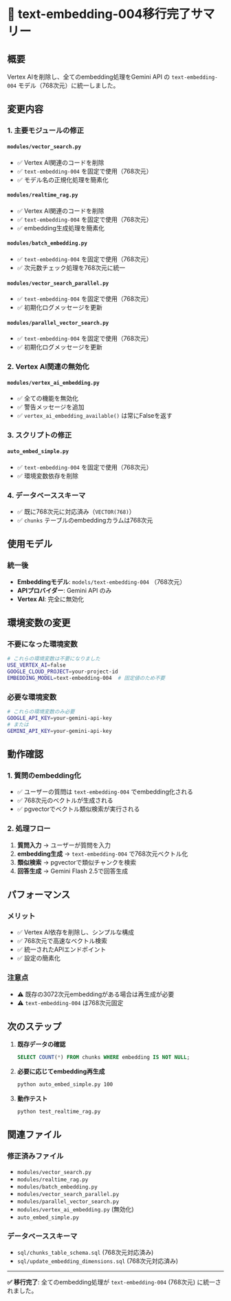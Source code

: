 # 🧠 text-embedding-004移行完了サマリー

## 概要
Vertex AIを削除し、全てのembedding処理をGemini API の `text-embedding-004` モデル（768次元）に統一しました。

## 変更内容

### 1. 主要モジュールの修正

#### `modules/vector_search.py`
- ✅ Vertex AI関連のコードを削除
- ✅ `text-embedding-004` を固定で使用（768次元）
- ✅ モデル名の正規化処理を簡素化

#### `modules/realtime_rag.py`
- ✅ Vertex AI関連のコードを削除
- ✅ `text-embedding-004` を固定で使用（768次元）
- ✅ embedding生成処理を簡素化

#### `modules/batch_embedding.py`
- ✅ `text-embedding-004` を固定で使用（768次元）
- ✅ 次元数チェック処理を768次元に統一

#### `modules/vector_search_parallel.py`
- ✅ `text-embedding-004` を固定で使用（768次元）
- ✅ 初期化ログメッセージを更新

#### `modules/parallel_vector_search.py`
- ✅ `text-embedding-004` を固定で使用（768次元）
- ✅ 初期化ログメッセージを更新

### 2. Vertex AI関連の無効化

#### `modules/vertex_ai_embedding.py`
- ✅ 全ての機能を無効化
- ✅ 警告メッセージを追加
- ✅ `vertex_ai_embedding_available()` は常にFalseを返す

### 3. スクリプトの修正

#### `auto_embed_simple.py`
- ✅ `text-embedding-004` を固定で使用（768次元）
- ✅ 環境変数依存を削除

### 4. データベーススキーマ
- ✅ 既に768次元に対応済み（`VECTOR(768)`）
- ✅ `chunks` テーブルのembeddingカラムは768次元

## 使用モデル

### 統一後
- **Embeddingモデル**: `models/text-embedding-004` （768次元）
- **APIプロバイダー**: Gemini API のみ
- **Vertex AI**: 完全に無効化

## 環境変数の変更

### 不要になった環境変数
```bash
# これらの環境変数は不要になりました
USE_VERTEX_AI=false
GOOGLE_CLOUD_PROJECT=your-project-id
EMBEDDING_MODEL=text-embedding-004  # 固定値のため不要
```

### 必要な環境変数
```bash
# これらの環境変数のみ必要
GOOGLE_API_KEY=your-gemini-api-key
# または
GEMINI_API_KEY=your-gemini-api-key
```

## 動作確認

### 1. 質問のembedding化
- ✅ ユーザーの質問は `text-embedding-004` でembedding化される
- ✅ 768次元のベクトルが生成される
- ✅ pgvectorでベクトル類似検索が実行される

### 2. 処理フロー
1. **質問入力** → ユーザーが質問を入力
2. **embedding生成** → `text-embedding-004` で768次元ベクトル化
3. **類似検索** → pgvectorで類似チャンクを検索
4. **回答生成** → Gemini Flash 2.5で回答生成

## パフォーマンス

### メリット
- ✅ Vertex AI依存を削除し、シンプルな構成
- ✅ 768次元で高速なベクトル検索
- ✅ 統一されたAPIエンドポイント
- ✅ 設定の簡素化

### 注意点
- ⚠️ 既存の3072次元embeddingがある場合は再生成が必要
- ⚠️ `text-embedding-004` は768次元固定

## 次のステップ

1. **既存データの確認**
   ```sql
   SELECT COUNT(*) FROM chunks WHERE embedding IS NOT NULL;
   ```

2. **必要に応じてembedding再生成**
   ```bash
   python auto_embed_simple.py 100
   ```

3. **動作テスト**
   ```bash
   python test_realtime_rag.py
   ```

## 関連ファイル

### 修正済みファイル
- `modules/vector_search.py`
- `modules/realtime_rag.py`
- `modules/batch_embedding.py`
- `modules/vector_search_parallel.py`
- `modules/parallel_vector_search.py`
- `modules/vertex_ai_embedding.py` (無効化)
- `auto_embed_simple.py`

### データベーススキーマ
- `sql/chunks_table_schema.sql` (768次元対応済み)
- `sql/update_embedding_dimensions.sql` (768次元対応済み)

---

**✅ 移行完了**: 全てのembedding処理が `text-embedding-004` (768次元) に統一されました。